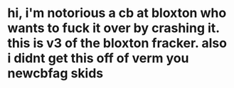 # hi, i'm notorious a cb at bloxton who wants to fuck it over by crashing it. this is v3 of the bloxton fracker. also i didnt get this off of verm you newcbfag skids
